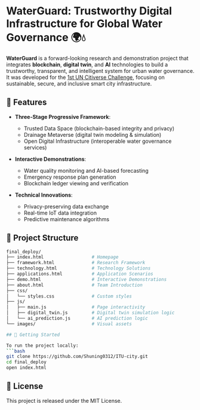 # WaterGuard: Trustworthy Digital Infrastructure for Global Water Governance 🌍💧

**WaterGuard** is a forward-looking research and demonstration project that integrates **blockchain**, **digital twin**, and **AI** technologies to build a trustworthy, transparent, and intelligent system for urban water governance. It was developed for the [1st UN Citiverse Challenge](https://www.itu.int/metaverse/virtual-worlds/1st-un-citiverse-challenge/), focusing on sustainable, secure, and inclusive smart city infrastructure.

## 🔧 Features

- **Three-Stage Progressive Framework**:
  - Trusted Data Space (blockchain-based integrity and privacy)
  - Drainage Metaverse (digital twin modeling & simulation)
  - Open Digital Infrastructure (interoperable water governance services)

- **Interactive Demonstrations**:
  - Water quality monitoring and AI-based forecasting
  - Emergency response plan generation
  - Blockchain ledger viewing and verification

- **Technical Innovations**:
  - Privacy-preserving data exchange
  - Real-time IoT data integration
  - Predictive maintenance algorithms

## 📁 Project Structure

```bash
final_deploy/
├── index.html                  # Homepage
├── framework.html              # Research Framework
├── technology.html             # Technology Solutions
├── applications.html           # Application Scenarios
├── demo.html                   # Interactive Demonstrations
├── about.html                  # Team Introduction
├── css/
│   └── styles.css              # Custom styles
├── js/
│   ├── main.js                 # Page interactivity
│   ├── digital_twin.js         # Digital twin simulation logic
│   └── ai_prediction.js        # AI prediction logic
└── images/                     # Visual assets

## 🚀 Getting Started

To run the project locally:
```bash
git clone https://github.com/Shuning0312/ITU-city.git
cd final_deploy
open index.html
```

## 📜 License
This project is released under the MIT License.

